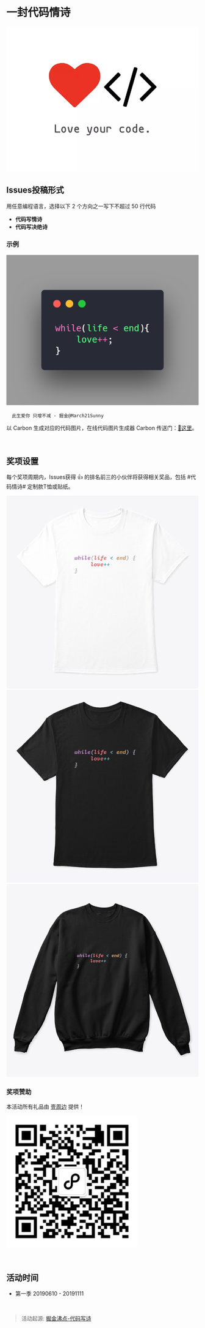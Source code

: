 # 一封代码情诗

![logo](./logo.png)

## Issues投稿形式

  用任意编程语言，选择以下 2 个方向之一写下不超过 50 行代码

  * **代码写情诗**
  * **代码写决绝诗**

### 示例

![example](./example.png)

```
  此生爱你 只增不减 - 掘金@March21Sunny
```

以 Carbon 生成对应的代码图片，在线代码图片生成器 Carbon 传送门：[👀这里](https://carbon.now.sh)。

<br/>

## 奖项设置

每个奖项周期内，Issues获得 👍 的排名前三的小伙伴将获得相关奖品，包括 #代码情诗# 定制款T恤或贴纸。

![T恤-白色](./tshirt-white.png)
![T恤-黑色](./tshirt-black.png)
![卫衣-黑色](./hoodies.png)

  
### 奖项赞助

本活动所有礼品由 [壹周边](http://one-press.cn) 提供！

![公众号二维码](./qrcode_for_gh_b43c000173fe_344.jpg)

<br/>
  
## 活动时间

 * 第一季 20190610 - 20191111

<br/>

> 活动起源: [掘金沸点-代码写诗](https://juejin.im/topic/5b6a82c6092dcb61bd728809)
